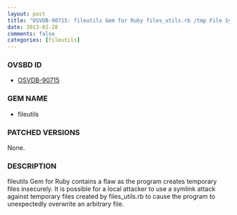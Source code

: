 ```yaml
---
layout: post
title: "OSVDB-90715: fileutils Gem for Ruby files_utils.rb /tmp File Symlink Arbitrary File Overwrite"
date: 2013-02-28
comments: false
categories: [fileutils]
---
```





### OVSBD ID

* [OSVDB-90715](http://osvdb.org/show/osvdb/90715)


### GEM NAME

* fileutils


### PATCHED VERSIONS

None.

### DESCRIPTION

fileutils Gem for Ruby contains a flaw as the program creates temporary files insecurely. It is possible for a local attacker to use a symlink attack against temporary files created by files_utils.rb to cause the program to unexpectedly overwrite an arbitrary file.
